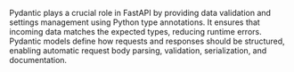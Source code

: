 Pydantic plays a crucial role in FastAPI by providing data validation and settings management using Python type annotations. It ensures that incoming data matches the expected types, reducing runtime errors. Pydantic models define how requests and responses should be structured, enabling automatic request body parsing, validation, serialization, and documentation.
